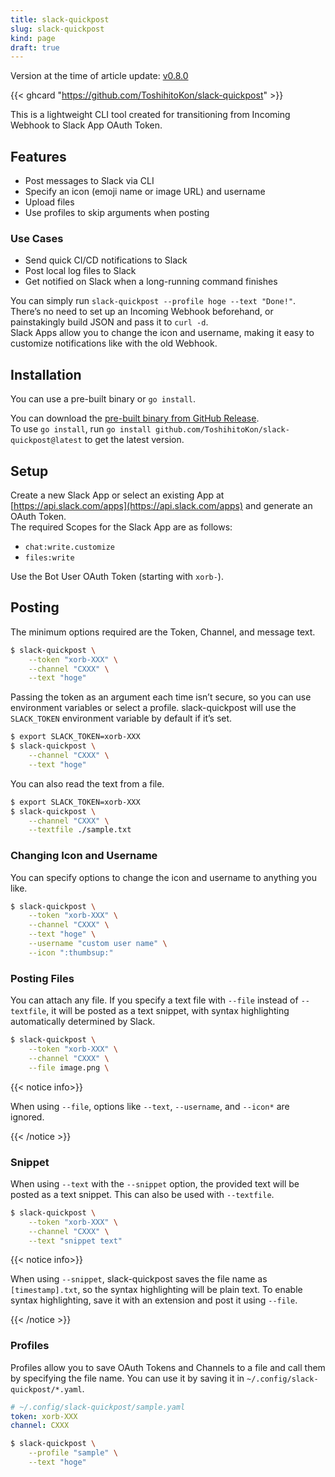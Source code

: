 ```yaml
---
title: slack-quickpost
slug: slack-quickpost
kind: page
draft: true
---
```


Version at the time of article update: [v0.8.0](https://github.com/ToshihitoKon/slack-quickpost/releases/tag/v0.8.0)

{{< ghcard "https://github.com/ToshihitoKon/slack-quickpost" >}}

This is a lightweight CLI tool created for transitioning from Incoming Webhook to Slack App OAuth Token.

## Features

- Post messages to Slack via CLI
- Specify an icon (emoji name or image URL) and username
- Upload files
- Use profiles to skip arguments when posting

### Use Cases

- Send quick CI/CD notifications to Slack
- Post local log files to Slack
- Get notified on Slack when a long-running command finishes

You can simply run `slack-quickpost --profile hoge --text "Done!"`. There’s no need to set up an Incoming Webhook beforehand, or painstakingly build JSON and pass it to `curl -d`.  
Slack Apps allow you to change the icon and username, making it easy to customize notifications like with the old Webhook.

## Installation

You can use a pre-built binary or `go install`.

You can download the [pre-built binary from GitHub Release](https://github.com/ToshihitoKon/slack-quickpost/releases).  
To use `go install`, run `go install github.com/ToshihitoKon/slack-quickpost@latest` to get the latest version.

## Setup

Create a new Slack App or select an existing App at [https://api.slack.com/apps](https://api.slack.com/apps) and generate an OAuth Token.  
The required Scopes for the Slack App are as follows:

- `chat:write.customize`
- `files:write`

Use the Bot User OAuth Token (starting with `xorb-`).

## Posting

The minimum options required are the Token, Channel, and message text.

```bash
$ slack-quickpost \
    --token "xorb-XXX" \
    --channel "CXXX" \
    --text "hoge"
```

Passing the token as an argument each time isn’t secure, so you can use environment variables or select a profile.
slack-quickpost will use the `SLACK_TOKEN` environment variable by default if it’s set.

```bash
$ export SLACK_TOKEN=xorb-XXX
$ slack-quickpost \
    --channel "CXXX" \
    --text "hoge"
```

You can also read the text from a file.

```bash
$ export SLACK_TOKEN=xorb-XXX
$ slack-quickpost \
    --channel "CXXX" \
    --textfile ./sample.txt
```

### Changing Icon and Username

You can specify options to change the icon and username to anything you like.

```bash
$ slack-quickpost \
    --token "xorb-XXX" \
    --channel "CXXX" \
    --text "hoge" \
    --username "custom user name" \
    --icon ":thumbsup:"    
```

### Posting Files

You can attach any file.
If you specify a text file with `--file` instead of `--textfile`, it will be posted as a text snippet, with syntax highlighting automatically determined by Slack.

```bash
$ slack-quickpost \
    --token "xorb-XXX" \
    --channel "CXXX" \
    --file image.png \
```

{{< notice info>}}

When using `--file`, options like `--text`, `--username`, and `--icon*` are ignored.

{{< /notice >}}

### Snippet
When using `--text` with the `--snippet` option, the provided text will be posted as a text snippet.
This can also be used with `--textfile`.

```bash
$ slack-quickpost \
    --token "xorb-XXX" \
    --channel "CXXX" \
    --text "snippet text"
```

{{< notice info>}}

When using `--snippet`, slack-quickpost saves the file name as `[timestamp].txt`, so the syntax highlighting will be plain text.
To enable syntax highlighting, save it with an extension and post it using `--file`.

{{< /notice >}}

### Profiles

Profiles allow you to save OAuth Tokens and Channels to a file and call them by specifying the file name.
You can use it by saving it in `~/.config/slack-quickpost/*.yaml`.

```yaml
# ~/.config/slack-quickpost/sample.yaml
token: xorb-XXX
channel: CXXX
```

```bash
$ slack-quickpost \
    --profile "sample" \
    --text "hoge"
```
